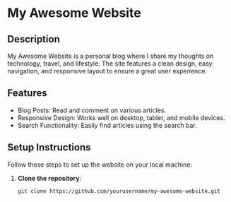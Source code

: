 # My Awesome Website

## Description
My Awesome Website is a personal blog where I share my thoughts on technology, travel, and lifestyle. The site features a clean design, easy navigation, and responsive layout to ensure a great user experience.

## Features
- Blog Posts: Read and comment on various articles.
- Responsive Design: Works well on desktop, tablet, and mobile devices.
- Search Functionality: Easily find articles using the search bar.

## Setup Instructions
Follow these steps to set up the website on your local machine:

1. **Clone the repository**:
   ```bash
   git clone https://github.com/yourusername/my-awesome-website.git
